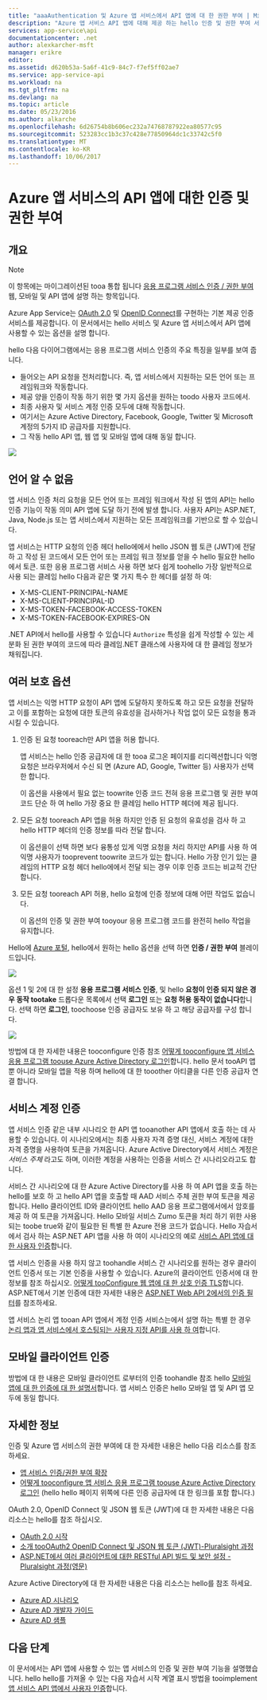 ```yaml
---
title: "aaaAuthentication 및 Azure 앱 서비스에서 API 앱에 대 한 권한 부여 | Microsoft Docs"
description: "Azure 앱 서비스 API 앱에 대해 제공 하는 hello 인증 및 권한 부여 서비스를 알아봅니다."
services: app-service\api
documentationcenter: .net
author: alexkarcher-msft
manager: erikre
editor: 
ms.assetid: d620b53a-5a6f-41c9-84c7-f7ef5ff02ae7
ms.service: app-service-api
ms.workload: na
ms.tgt_pltfrm: na
ms.devlang: na
ms.topic: article
ms.date: 05/23/2016
ms.author: alkarche
ms.openlocfilehash: 6d26754b8b606ec232a74768787922ea80577c95
ms.sourcegitcommit: 523283cc1b3c37c428e77850964dc1c33742c5f0
ms.translationtype: MT
ms.contentlocale: ko-KR
ms.lasthandoff: 10/06/2017
---
```

# <a name="authentication-and-authorization-for-api-apps-in-azure-app-service"></a>Azure 앱 서비스의 API 앱에 대한 인증 및 권한 부여
## <a name="overview"></a>개요
> [!NOTE]
> 이 항목에는 마이그레이션된 tooa 통합 됩니다 [응용 프로그램 서비스 인증 / 권한 부여](../app-service/app-service-authentication-overview.md) 웹, 모바일 및 API 앱에 설명 하는 항목입니다.
> 
> 

Azure App Service는 [OAuth 2.0](#oauth) 및 [OpenID Connect](#oauth)를 구현하는 기본 제공 인증 서비스를 제공합니다. 이 문서에서는 hello 서비스 및 Azure 앱 서비스에서 API 앱에 사용할 수 있는 옵션을 설명 합니다.

hello 다음 다이어그램에서는 응용 프로그램 서비스 인증의 주요 특징을 일부를 보여 줍니다.

* 들어오는 API 요청을 전처리합니다. 즉, 앱 서비스에서 지원하는 모든 언어 또는 프레임워크와 작동합니다.
* 제공 양을 인증이 작동 하기 위한 몇 가지 옵션을 원하는 toodo 사용자 코드에서.
* 최종 사용자 및 서비스 계정 인증 모두에 대해 작동합니다. 
* 여기서는 Azure Active Directory, Facebook, Google, Twitter 및 Microsoft 계정의 5가지 ID 공급자를 지원합니다.
* 그 작동 hello API 앱, 웹 앱 및 모바일 앱에 대해 동일 합니다.

![](./media/app-service-api-authentication/api-apps-overview.png)

## <a name="language-agnostic"></a>언어 알 수 없음
앱 서비스 인증 처리 요청을 모든 언어 또는 프레임 워크에서 작성 된 앱의 API는 hello 인증 기능이 작동 의미 API 앱에 도달 하기 전에 발생 합니다.  사용자 API는 ASP.NET, Java, Node.js 또는 앱 서비스에서 지원하는 모든 프레임워크를 기반으로 할 수 있습니다.

앱 서비스는 HTTP 요청의 인증 헤더 hello에에서 hello JSON 웹 토큰 (JWT)에 전달 하 고 작성 된 코드에서 모든 언어 또는 프레임 워크 정보를 얻을 수 hello 필요한 hello에서 토큰. 또한 응용 프로그램 서비스 사용 하면 보다 쉽게 toohello 가장 일반적으로 사용 되는 클레임 hello 다음과 같은 몇 가지 특수 한 헤더를 설정 하 여:

* X-MS-CLIENT-PRINCIPAL-NAME
* X-MS-CLIENT-PRINCIPAL-ID
* X-MS-TOKEN-FACEBOOK-ACCESS-TOKEN
* X-MS-TOKEN-FACEBOOK-EXPIRES-ON

.NET API에서 hello를 사용할 수 있습니다 `Authorize` 특성을 쉽게 작성할 수 있는 세분화 된 권한 부여의 코드에 따라 클레임.NET 클래스에 사용자에 대 한 클레임 정보가 채워집니다.

## <a name="multiple-protection-options"></a>여러 보호 옵션
앱 서비스는 익명 HTTP 요청이 API 앱에 도달하지 못하도록 하고 모든 요청을 전달하고 이를 포함하는 요청에 대한 토큰의 유효성을 검사하거나 작업 없이 모든 요청을 통과시킬 수 있습니다.

1. 인증 된 요청 tooreach만 API 앱을 허용 합니다.
   
    앱 서비스는 hello 인증 공급자에 대 한 tooa 로그온 페이지를 리디렉션합니다 익명 요청은 브라우저에서 수신 되 면 (Azure AD, Google, Twitter 등) 사용자가 선택한 합니다. 
   
    이 옵션을 사용에서 필요 없는 toowrite 인증 코드 전혀 응용 프로그램 및 권한 부여 코드 단순 하 여 hello 가장 중요 한 클레임 hello HTTP 헤더에 제공 됩니다.
2. 모든 요청 tooreach API 앱을 허용 하지만 인증 된 요청의 유효성을 검사 하 고 hello HTTP 헤더의 인증 정보를 따라 전달 합니다.
   
    이 옵션을이 선택 하면 보다 융통성 있게 익명 요청을 처리 하지만 API를 사용 하 여 익명 사용자가 tooprevent toowrite 코드가 있는 합니다. Hello 가장 인기 있는 클레임의 HTTP 요청 헤더 hello에에서 전달 되는 경우 이후 인증 코드는 비교적 간단 합니다.
3. 모든 요청 tooreach API 허용, hello 요청에 인증 정보에 대해 어떤 작업도 없습니다.
   
    이 옵션의 인증 및 권한 부여 tooyour 응용 프로그램 코드를 완전히 hello 작업을 유지합니다.

Hello에 [Azure 포털](https://portal.azure.com/), hello에서 원하는 hello 옵션을 선택 하면 **인증 / 권한 부여** 블레이드입니다.

![](./media/app-service-api-authentication/authblade.png)

옵션 1 및 2에 대 한 설정 **응용 프로그램 서비스 인증**, 및 hello **요청이 인증 되지 않은 경우 동작 tootake** 드롭다운 목록에서 선택 **로그인** 또는 **요청 허용 동작이 없습니다**합니다.  선택 하면 **로그인**, toochoose 인증 공급자도 보유 하 고 해당 공급자를 구성 합니다.

![](./media/app-service-api-authentication/actiontotake.png)

방법에 대 한 자세한 내용은 tooconfigure 인증 참조 [어떻게 tooconfigure 앱 서비스 응용 프로그램 toouse Azure Active Directory 로그인](../app-service-mobile/app-service-mobile-how-to-configure-active-directory-authentication.md)합니다. hello 문서 tooAPI 앱 뿐 아니라 모바일 앱을 적용 하며 hello에 대 한 tooother 아티클을 다른 인증 공급자 연결 합니다.

## <a id="internal"></a> 서비스 계정 인증
앱 서비스 인증 같은 내부 시나리오 한 API 앱 tooanother API 앱에서 호출 하는 데 사용할 수 있습니다. 이 시나리오에서는 최종 사용자 자격 증명 대신, 서비스 계정에 대한 자격 증명을 사용하여 토큰을 가져옵니다. Azure Active Directory에서 서비스 계정은 *서비스 주체* 라고도 하며, 이러한 계정을 사용하는 인증을 서비스 간 시나리오라고도 합니다. 

서비스 간 시나리오에 대 한 Azure Active Directory를 사용 하 여 API 앱을 호출 하는 hello를 보호 하 고 hello API 앱을 호출할 때 AAD 서비스 주체 권한 부여 토큰을 제공 합니다. Hello 클라이언트 ID와 클라이언트 hello AAD 응용 프로그램에서에서 암호를 제공 하 여 토큰을 가져옵니다. Hello 모바일 서비스 Zumo 토큰을 처리 하기 위한 사용 되는 toobe true와 같이 필요한 된 특별 한 Azure 전용 코드가 없습니다. Hello 자습서에서 검사 하는 ASP.NET API 앱을 사용 하 여이 시나리오의 예로 [서비스 API 앱에 대 한 사용자 인증](app-service-api-dotnet-service-principal-auth.md)합니다.

앱 서비스 인증을 사용 하지 않고 toohandle 서비스 간 시나리오를 원하는 경우 클라이언트 인증서 또는 기본 인증을 사용할 수 있습니다. Azure의 클라이언트 인증서에 대 한 정보를 참조 하십시오. [어떻게 tooConfigure 웹 앱에 대 한 상호 인증 TLS](../app-service-web/app-service-web-configure-tls-mutual-auth.md)합니다. ASP.NET에서 기본 인증에 대한 자세한 내용은 [ASP.NET Web API 2에서의 인증 필터](http://www.asp.net/web-api/overview/security/authentication-filters)를 참조하세요.

앱 서비스 논리 앱 tooan API 앱에서 계정 인증 서비스는에서 설명 하는 특별 한 경우 [논리 앱과 앱 서비스에서 호스팅되는 사용자 지정 API를 사용 하 여](../logic-apps/logic-apps-custom-hosted-api.md)합니다.

## <a name="mobile-client-authentication"></a>모바일 클라이언트 인증
방법에 대 한 내용은 모바일 클라이언트 로부터의 인증 toohandle 참조 hello [모바일 앱에 대 한 인증에 대 한 설명서](../app-service-mobile/app-service-mobile-ios-get-started-users.md)합니다. 앱 서비스 인증은 hello 모바일 앱 및 API 앱 모두에 동일 합니다.

## <a name="more-information"></a>자세한 정보
인증 및 Azure 앱 서비스의 권한 부여에 대 한 자세한 내용은 hello 다음 리소스를 참조 하세요.

* [앱 서비스 인증/권한 부여 확장](https://azure.microsoft.com/blog/announcing-app-service-authentication-authorization/)
* [어떻게 tooconfigure 앱 서비스 응용 프로그램 toouse Azure Active Directory 로그인](../app-service-mobile/app-service-mobile-how-to-configure-active-directory-authentication.md) (hello hello 페이지 위쪽에 다른 인증 공급자에 대 한 링크를 포함 합니다.) 

OAuth 2.0, OpenID Connect 및 JSON 웹 토큰 (JWT)에 대 한 자세한 내용은 다음 리소스는 hello를 참조 하십시오.

* [OAuth 2.0 시작](http://shop.oreilly.com/product/0636920021810.do "Getting Started with OAuth 2.0") 
* [소개 tooOAuth2 OpenID Connect 및 JSON 웹 토큰 (JWT)-Pluralsight 과정](http://www.pluralsight.com/courses/oauth2-json-web-tokens-openid-connect-introduction) 
* [ASP.NET에서 여러 클라이언트에 대한 RESTful API 빌드 및 보안 설정 - Pluralsight 과정(영문)](http://www.pluralsight.com/courses/building-securing-restful-api-aspdotnet)

Azure Active Directory에 대 한 자세한 내용은 다음 리소스는 hello를 참조 하세요.

* [Azure AD 시나리오](http://aka.ms/aadscenarios)
* [Azure AD 개발자 가이드](http://aka.ms/aaddev)
* [Azure AD 샘플](http://aka.ms/aadsamples)

## <a name="next-steps"></a>다음 단계
이 문서에서는 API 앱에 사용할 수 있는 앱 서비스의 인증 및 권한 부여 기능을 설명했습니다. hello hello를 가져올 수 있는 다음 자습서 시작 계열 표시 방법을 tooimplement [앱 서비스 API 앱에서 사용자 인증](app-service-api-dotnet-user-principal-auth.md)합니다.

